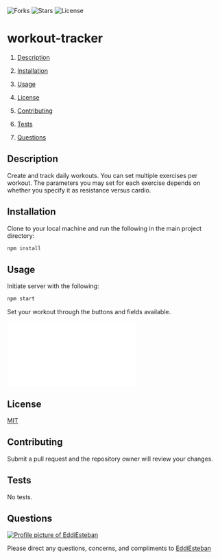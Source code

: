 ![Forks](https://img.shields.io/github/forks/EddiEsteban/workout-tracker) ![Stars](https://img.shields.io/github/stars/EddiEsteban/workout-tracker) ![License](https://img.shields.io/github/license/EddiEsteban/workout-tracker) 

# workout-tracker

1. [Description](#toc-desc)

2. [Installation](#toc-install)

3. [Usage](#toc-usage)

4. [License](#toc-license)

5. [Contributing](#toc-contrib)

6. [Tests](#toc-tests)

7. [Questions](#toc-contact)

<a id='toc-desc'></a>
## Description
Create and track daily workouts. You can set multiple exercises per workout. The parameters you may set for each exercise depends on whether you specify it as resistance versus cardio.

<a id='toc-install'></a>
## Installation
Clone to your local machine and run the following in the main project directory:
```sh
npm install
```

<a id='toc-usage'></a>
## Usage
Initiate server with the following:
```sh
npm start
```
Set your workout through the buttons and fields available.

![demo](./github/README.md)

<a id='toc-license'></a>
## License
[MIT](LICENSE)

<a id='toc-contrib'></a>
## Contributing
Submit a pull request and the repository owner will review your changes.

<a id='toc-tests'></a>
## Tests
No tests.

<a id='toc-contact'></a>
## Questions
<a href="https://github.com/EddiEsteban" rel="some text">![Profile picture of EddiEsteban](https://avatars1.githubusercontent.com/u/60436198?v=4)</a>

Please direct any questions, concerns, and compliments to [EddiEsteban](https://github.com/EddiEsteban)
 

